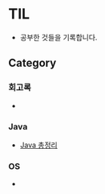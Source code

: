 # TIL
- 공부한 것들을 기록합니다.


## Category
### 회고록
- 

### Java
- [Java 총정리](https://github.com/Woomin-Wang/java)


### OS
- 
